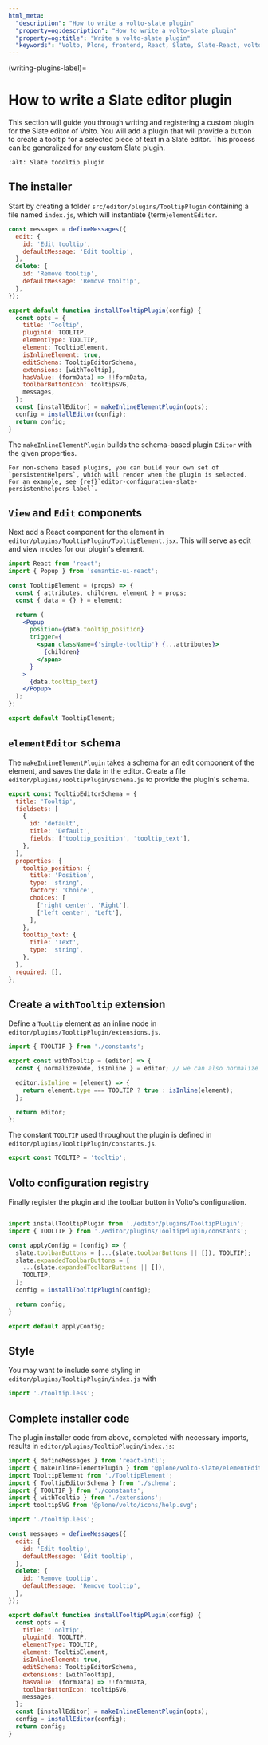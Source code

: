 ```yaml
---
html_meta:
  "description": "How to write a volto-slate plugin"
  "property=og:description": "How to write a volto-slate plugin"
  "property=og:title": "Write a volto-slate plugin"
  "keywords": "Volto, Plone, frontend, React, Slate, Slate-React, volto-slate, plugins"
---
```


(writing-plugins-label)=

# How to write a Slate editor plugin

This section will guide you through writing and registering a custom plugin for the Slate editor of Volto.
You will add a plugin that will provide a button to create a tooltip for a selected piece of text in a Slate editor.
This process can be generalized for any custom Slate plugin.

```{image} /_static/tooltip_plugin.png
:alt: Slate toooltip plugin 
```

## The installer

Start by creating a folder `src/editor/plugins/TooltipPlugin` containing a file named `index.js`, which will instantiate {term}`elementEditor`.

```js
const messages = defineMessages({
  edit: {
    id: 'Edit tooltip',
    defaultMessage: 'Edit tooltip',
  },
  delete: {
    id: 'Remove tooltip',
    defaultMessage: 'Remove tooltip',
  },
});

export default function installTooltipPlugin(config) {
  const opts = {
    title: 'Tooltip',
    pluginId: TOOLTIP,
    elementType: TOOLTIP,
    element: TooltipElement,
    isInlineElement: true,
    editSchema: TooltipEditorSchema,
    extensions: [withTooltip],
    hasValue: (formData) => !!formData,
    toolbarButtonIcon: tooltipSVG,
    messages,
  };
  const [installEditor] = makeInlineElementPlugin(opts);
  config = installEditor(config);
  return config;
}
```

The `makeInlineElementPlugin` builds the schema-based plugin `Editor` with the given properties.

```{note}
For non-schema based plugins, you can build your own set of `persistentHelpers`, which will render when the plugin is selected.
For an example, see {ref}`editor-configuration-slate-persistenthelpers-label`.
```

## `View` and `Edit` components

Next add a React component for the element in `editor/plugins/TooltipPlugin/TooltipElement.jsx`.
This will serve as edit and view modes for our plugin's element.

```jsx
import React from 'react';
import { Popup } from 'semantic-ui-react';

const TooltipElement = (props) => {
  const { attributes, children, element } = props;
  const { data = {} } = element;

  return (
    <Popup
      position={data.tooltip_position}
      trigger={
        <span className={'single-tooltip'} {...attributes}>
          {children}
        </span>
      }
    >
      {data.tooltip_text}
    </Popup>
  );
};

export default TooltipElement;
```

## `elementEditor` schema

The `makeInlineElementPlugin` takes a schema for an edit component of the element, and saves the data in the editor.
Create a file `editor/plugins/TooltipPlugin/schema.js` to provide the plugin's schema.

```js
export const TooltipEditorSchema = {
  title: 'Tooltip',
  fieldsets: [
    {
      id: 'default',
      title: 'Default',
      fields: ['tooltip_position', 'tooltip_text'],
    },
  ],
  properties: {
    tooltip_position: {
      title: 'Position',
      type: 'string',
      factory: 'Choice',
      choices: [
        ['right center', 'Right'],
        ['left center', 'Left'],
      ],
    },
    tooltip_text: {
      title: 'Text',
      type: 'string',
    },
  },
  required: [],
};

```

## Create a `withTooltip` extension

Define a `Tooltip` element as an inline node in `editor/plugins/TooltipPlugin/extensions.js`.

```js
import { TOOLTIP } from './constants';

export const withTooltip = (editor) => {
  const { normalizeNode, isInline } = editor; // we can also normalize plugin data here

  editor.isInline = (element) => {
    return element.type === TOOLTIP ? true : isInline(element);
  };

  return editor;
};
```

The constant `TOOLTIP` used throughout the plugin is defined in `editor/plugins/TooltipPlugin/constants.js`.

```js
export const TOOLTIP = 'tooltip';
```

## Volto configuration registry

Finally register the plugin and the toolbar button in Volto's configuration.

```js

import installTooltipPlugin from './editor/plugins/TooltipPlugin';
import { TOOLTIP } from './editor/plugins/TooltipPlugin/constants';

const applyConfig = (config) => {
  slate.toolbarButtons = [...(slate.toolbarButtons || []), TOOLTIP];
  slate.expandedToolbarButtons = [
    ...(slate.expandedToolbarButtons || []),
    TOOLTIP,
  ];
  config = installTooltipPlugin(config);

  return config;
}

export default applyConfig;
```

## Style

You may want to include some styling in `editor/plugins/TooltipPlugin/index.js` with

```js
import './tooltip.less';
```

## Complete installer code

The plugin installer code from above, completed with necessary imports, results in `editor/plugins/TooltipPlugin/index.js`:

```js
import { defineMessages } from 'react-intl';
import { makeInlineElementPlugin } from '@plone/volto-slate/elementEditor';
import TooltipElement from './TooltipElement';
import { TooltipEditorSchema } from './schema';
import { TOOLTIP } from './constants';
import { withTooltip } from './extensions';
import tooltipSVG from '@plone/volto/icons/help.svg';

import './tooltip.less';

const messages = defineMessages({
  edit: {
    id: 'Edit tooltip',
    defaultMessage: 'Edit tooltip',
  },
  delete: {
    id: 'Remove tooltip',
    defaultMessage: 'Remove tooltip',
  },
});

export default function installTooltipPlugin(config) {
  const opts = {
    title: 'Tooltip',
    pluginId: TOOLTIP,
    elementType: TOOLTIP,
    element: TooltipElement,
    isInlineElement: true,
    editSchema: TooltipEditorSchema,
    extensions: [withTooltip],
    hasValue: (formData) => !!formData,
    toolbarButtonIcon: tooltipSVG,
    messages,
  };
  const [installEditor] = makeInlineElementPlugin(opts);
  config = installEditor(config);
  return config;
}
```